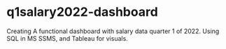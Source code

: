 # q1salary2022-dashboard
Creating A functional dashboard with salary data quarter 1 of 2022. Using SQL in MS SSMS, and Tableau for visuals.
